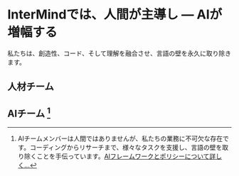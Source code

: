 # InterMindでは、人間が主導し — AIが増幅する

私たちは、創造性、コード、そして理解を融合させ、言語の壁を永久に取り除きます。

## 人材チーム

<TeamMembersGrid :members="[
  {
    name: 'Jilarganti',
    desc: 'InterMINDに**新しい人材**を導入、UAE',
    avatarLink: 'https://github.com/jilarganti.png',
    links: [
      { icon: 'mdi:github', link: 'https://github.com/jilarganti' },
      { icon: 'mdi:linkedin', link: 'https://www.linkedin.com/in/aleksey-korolev/' }
    ]
  },
  {
    name: 'Windicted',
    desc: 'ユーザーを**信頼者に変える**、ポルトガル',
    avatarLink: 'https://secure.gravatar.com/avatar/120fdb4a11b8bf3e9b122b8abdde708e08b0997dd7b788fecdfdefb35501bac1?s=1600&d=identicon',
    links: [
      { icon: 'mdi:gitlab', link: 'https://gitlab.com/alexander.strikhalev' }
    ]
  },
  {
    name: 'Andre',
    desc: '**つながりを保つ**マインド、ロシア',
    avatarLink: 'https://gitlab.com/uploads/-/system/user/avatar/2413541/avatar.png?width=800',
    links: [
      { icon: 'mdi:gitlab', link: 'https://gitlab.com/andrey.semashev' }
    ]
  },
  {
    name: 'Sfdev',
    desc: 'ユーザーを**満足させ、笑顔に**する、ポルトガル',
    avatarLink: 'https://secure.gravatar.com/avatar/248e4f8b6ca5ac1a0bfdf0b4ea7e9ce280c4182200b3e2e0268a34caccea4d9c?s=384&d=identicon',
    links: [
      { icon: 'mdi:gitlab', link: 'https://gitlab.com/sergei.fomin.sfdev' }
    ]
  },
  {
    name: 'DMA',
    desc: 'ミーティングを**意味のあるものに変える**、世界中',
    avatarLink: 'https://secure.gravatar.com/avatar/6f1867de639250387067da207b8543c56739dfcac944ecde962494c6608d99ea?s=1600&d=identicon',
    links: [
      { icon: 'mdi:gitlab', link: 'https://gitlab.com/petrov.dma' }
    ]
  },
  {
    name: '👽',
    desc: '**アクティブな協力関係を促進**、世界中',
    avatarLink: 'https://secure.gravatar.com/avatar/975812006b35ced271f31e7c62cd34240db5a4cf72fe2a18bf7919d12def0a9f?s=1600&d=identicon',
    links: [
      { icon: 'mdi:gitlab', link: 'https://gitlab.com/vkorogodin' }
    ]
  },
]" />

## AIチーム [^1]

[^1]: AIチームメンバーは人間ではありませんが、私たちの業務に不可欠な存在です。コーディングからリサーチまで、様々なタスクを支援し、言語の壁を取り除くことを手伝っています。[AIフレームワークとポリシーについて詳しく...](./Legal-Regulations-for-AI-Services)

<TeamMembersGrid :members="[
  {
    name: 'Claude',
    desc: '**会話に**明確さをもたらす、アメリカ',
    avatarLink: 'vscode-icons:file-type-claude',
    links: [
      { icon: 'rivet-icons:link', link: 'https://claude.ai/' }
    ]
  },
  {
    name: 'Gemini',
    desc: '**知識と**意図をつなぐ、アメリカ',
    avatarLink: 'material-icon-theme:gemini-ai',
    links: [
      { icon: 'rivet-icons:link', link: 'https://gemini.google.com/' }
    ]
  },
  {
    name: 'ChatGPT',
    desc: '**ニュアンスと**記憶力で解釈する、アメリカ',
    avatarLink: 'streamline-logos:openai-logo',
    links: [
      { icon: 'rivet-icons:link', link: 'https://chatgpt.com/' }
    ]
  },
  {
    name: 'DeepSeek',
    desc: '**コードで**考え文脈で推論する、中国',
    avatarLink: 'arcticons:deepseek',
    links: [
      { icon: 'rivet-icons:link', link: 'https://chat.deepseek.com/' }
    ]
  },
]" />
